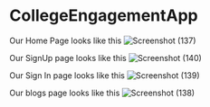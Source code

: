 # CollegeEngagementApp

Our Home Page looks like this
![Screenshot (137)](https://user-images.githubusercontent.com/86605001/173838143-5e63d2fc-bca7-464e-a129-fbce7ea7a613.png)

Our SignUp page looks like this
![Screenshot (140)](https://user-images.githubusercontent.com/86605001/173838616-70f464f9-3c12-479a-9156-dbb9307b226d.png)

Our Sign In page looks like this
![Screenshot (139)](https://user-images.githubusercontent.com/86605001/173838635-12380cc7-620d-439e-9189-030008cc9b66.png)

Our blogs page looks like this
![Screenshot (138)](https://user-images.githubusercontent.com/86605001/173838229-4b7eb05b-74eb-4da5-9bbe-525357bc38b1.png)

